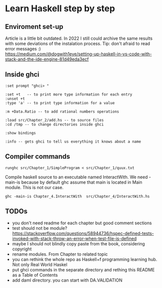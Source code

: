 # Learn Haskell step by step

## Enviroment set-up
Article is a little bit outdated. In 2022 I still could archive the same results with some deviations of the instalation process. Tip: don't afraid to read error messages :)  
https://medium.com/@dogwith1eye/setting-up-haskell-in-vs-code-with-stack-and-the-ide-engine-81d49eda3ecf


## Inside ghci
```
:set prompt "ghci> "

:set +t   -- to print more type information for each entry    
:unset +t    
:type 'a' -- to print type information for a value   

:m +Data.Ratio -- to add rational numbers operations

:load src/Chapter_2/add.hs -- to source files  
:cd /tmp -- to change directories inside ghci   

:show bindings

:info -- gets ghci to tell us everything it knows about a name

```


## Compiler commands
```
runghc src/Chapter_1/SimpleProgram < src/Chapter_1/quux.txt
```
Compile haskell source to an executable named InteractWith. We need -main-is because by default ghc assume that main is located in Main module. This is not our case.  
```
ghc -main-is Chapter_4.InteractWith  src/Chapter_4/InteractWith.hs
```


## TODOs
- you don't need readme for each chapter but good comment sections
- test should not be module? https://stackoverflow.com/questions/58944736/hspec-defined-tests-invoked-with-stack-throw-an-error-when-test-file-is-defined
- maybe I should not blindly copy paste from the book, considering copyright
- rename modules. From Chapter to related topic
- you can rethink the whole repo as Haskell+f programming learning hub. Not only Real World Haskel
- put ghci commands in the separate directory and rething this README as a Table of Contents
- add daml directory. you can start with DA.VALIDATION
